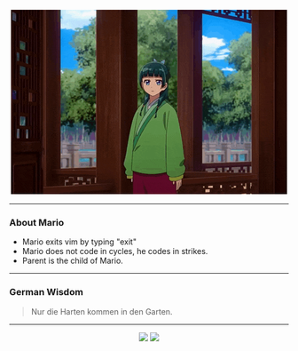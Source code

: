 <p align="center">
  <img src="assets/maomao.gif" />
</p>

---

### About Mario
- Mario exits vim by typing "exit"
- Mario does not code in cycles, he codes in strikes.
- Parent is the child of Mario.

---

### German Wisdom
> Nur die Harten kommen in den Garten.

---

<p align="center">
  <a>
    <img height="180em" src="https://github-readme-stats-eight-theta.vercel.app/api?username=Torfkopp&show_icons=true&theme=dark&include_all_commits=true&count_private=true"/>
  </a>
  <a href="https://github.com/Torfkopp?tab=repositories">
    <img height="180em" src="https://github-readme-stats-eight-theta.vercel.app/api/top-langs/?username=torfkopp&layout=compact&theme=dark&langs_count=8&hide=java"/>
  </a>
</p>
